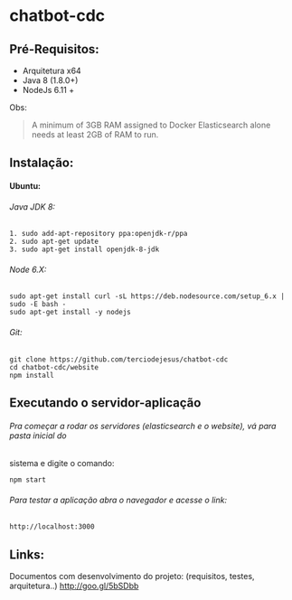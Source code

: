 # chatbot-cdc

## Pré-Requisitos:

- Arquitetura x64
- Java 8 (1.8.0+)
- NodeJs 6.11 +

Obs:
> A minimum of 3GB RAM assigned to Docker Elasticsearch alone needs at least 2GB of RAM to run.

## Instalação:

#### Ubuntu:

###### Java JDK 8:
```
1. sudo add-apt-repository ppa:openjdk-r/ppa
2. sudo apt-get update
3. sudo apt-get install openjdk-8-jdk
```

###### Node 6.X:
```
sudo apt-get install curl -sL https://deb.nodesource.com/setup_6.x | sudo -E bash -
sudo apt-get install -y nodejs
```

###### Git:
```
git clone https://github.com/terciodejesus/chatbot-cdc
cd chatbot-cdc/website
npm install
```

## Executando o servidor-aplicação

###### Pra começar a rodar os servidores (elasticsearch e o website), vá para pasta inicial do
sistema e digite o comando:

`npm start`

###### Para testar a aplicação abra o navegador e acesse o link:

`http://localhost:3000`

## Links:

Documentos com desenvolvimento do projeto: (requisitos, testes, arquitetura..)
http://goo.gl/5bSDbb
